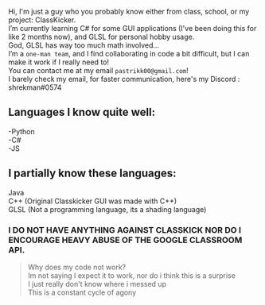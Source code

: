 Hi, I'm just a guy who you probably know either from class, school, or my project: ClassKicker.\
I’m currently learning C# for some GUI applications (I've been doing this for like 2 months now), and GLSL for personal hobby usage.\
God, GLSL has way too much math involved...\
I’m a `one-man team`, and I find collaborating in code a bit difficult, but I can make it work if I really need to!\
You can contact me at my email `pastrikk00@gmail.com`!\
I barely check my email, for faster communication, here's my Discord : shrekman#0574

## Languages I know quite well:
-Python\
-C#\
-JS

## I partially know these languages:
Java\
C++ (Original Classkicker GUI was made with C++)\
GLSL (Not a programming language, its a shading language)


### I DO NOT HAVE ANYTHING AGAINST CLASSKICK NOR DO I ENCOURAGE HEAVY ABUSE OF THE GOOGLE CLASSROOM API. 


> Why does my code not work?\
> Im not saying I expect it to work, nor do i think this is a surprise\
> I just really don't know where i messed up\
> This is a constant cycle of agony
